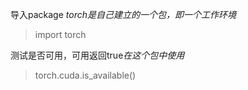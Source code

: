 导入package    *torch是自己建立的一个包，即一个工作环境*

> import torch

测试是否可用，可用返回true*在这个包中使用*

> torch.cuda.is_available()

